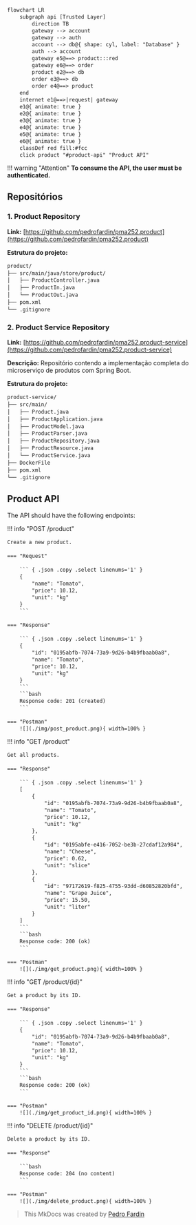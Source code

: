 ``` mermaid
flowchart LR
    subgraph api [Trusted Layer]
        direction TB
        gateway --> account
        gateway --> auth
        account --> db@{ shape: cyl, label: "Database" }
        auth --> account
        gateway e5@==> product:::red
        gateway e6@==> order
        product e2@==> db
        order e3@==> db
        order e4@==> product
    end
    internet e1@==>|request| gateway
    e1@{ animate: true }
    e2@{ animate: true }
    e3@{ animate: true }
    e4@{ animate: true }
    e5@{ animate: true }
    e6@{ animate: true }
    classDef red fill:#fcc
    click product "#product-api" "Product API"
```

!!! warning "Attention"
    **To consume the API, the user must be authenticated.**

## Repositórios

### 1. Product Repository
**Link:** [https://github.com/pedrofardin/pma252.product](https://github.com/pedrofardin/pma252.product)

**Estrutura do projeto:**
```bash
product/
├── src/main/java/store/product/
│   ├── ProductController.java
│   ├── ProductIn.java
│   └── ProductOut.java
├── pom.xml
└── .gitignore
```

### 2. Product Service Repository
**Link:** [https://github.com/pedrofardin/pma252.product-service](https://github.com/pedrofardin/pma252.product-service)

**Descrição:** Repositório contendo a implementação completa do microserviço de produtos com Spring Boot.

**Estrutura do projeto:**
```bash
product-service/
├── src/main/
│   ├── Product.java
│   ├── ProductApplication.java
│   ├── ProductModel.java
│   ├── ProductParser.java
│   ├── ProductRepository.java
│   ├── ProductResource.java
│   └── ProductService.java
├── DockerFile
├── pom.xml
└── .gitignore
```

## Product API

The API should have the following endpoints:

!!! info "POST /product"

    Create a new product.

    === "Request"

        ``` { .json .copy .select linenums='1' }
        {
            "name": "Tomato",
            "price": 10.12,
            "unit": "kg"
        }
        ```

    === "Response"

        ``` { .json .copy .select linenums='1' }
        {
            "id": "0195abfb-7074-73a9-9d26-b4b9fbaab0a8",
            "name": "Tomato",
            "price": 10.12,
            "unit": "kg"
        }
        ```
        ```bash
        Response code: 201 (created)
        ```

    === "Postman"
        ![](./img/post_product.png){ width=100% }

!!! info "GET /product"

    Get all products.

    === "Response"

        ``` { .json .copy .select linenums='1' }
        [
            {
                "id": "0195abfb-7074-73a9-9d26-b4b9fbaab0a8",
                "name": "Tomato",
                "price": 10.12,
                "unit": "kg"
            },
            {
                "id": "0195abfe-e416-7052-be3b-27cdaf12a984",
                "name": "Cheese",
                "price": 0.62,
                "unit": "slice"
            },
            {
                "id": "97172619-f825-4755-93dd-d60852820bfd",
                "name": "Grape Juice",
                "price": 15.50,
                "unit": "liter"
            }
        ]
        ```
        ```bash
        Response code: 200 (ok)
        ```

    === "Postman"
        ![](./img/get_product.png){ width=100% }

!!! info "GET /product/{id}"

    Get a product by its ID.

    === "Response"

        ``` { .json .copy .select linenums='1' }
        {
            "id": "0195abfb-7074-73a9-9d26-b4b9fbaab0a8",
            "name": "Tomato",
            "price": 10.12,
            "unit": "kg"
        }
        ```
        ```bash
        Response code: 200 (ok)
        ```

    === "Postman"
        ![](./img/get_product_id.png){ width=100% }

!!! info "DELETE /product/{id}"

    Delete a product by its ID.

    === "Response"

        ```bash
        Response code: 204 (no content)
        ```

    === "Postman"
        ![](./img/delete_product.png){ width=100% }

> This MkDocs was created by [Pedro Fardin](https://github.com/pedrofardin)
